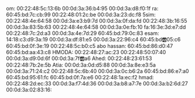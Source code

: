 om:
00:22:48:5c:13:6b
00:0d:3a:36:b4:95
00:0d:3a:d8:f0:1f
ra:
60:45:bd:7c:cb:99
00:22:48:01:2c:be
00:0d:3a:23:dc:f8
5sim:
00:22:48:4e:64:58
00:0d:3a:e3:b9:7d
00:0d:3a:0f:da:fd
00:22:48:3b:16:55
00:0d:3a:83:5b:63
00:22:48:4e:64:58
00:0d:3a:0e:fb:10
fa:16:3e:3d:e7:dd
00:22:48:7c:2d:a3
00:0d:3a:4e:7d:29
60:45:bd:79:0c:83
esam:
14:18:c3:d9:3a:19
00:0d:3a:df:81:e5
00:0d:3a:22:96:c4
60:45:bd:ab:05:c6
60:45:bd:0f:3e:19
00:22:48:5c:b0:c5
abo hassan:
60:45:bd:86:d0:47
60:45:bd:aa:43:c8
HMODA:
00:22:48:27:ac:23
00:22:48:50:07:40
00:0d:3a:d9:0d:6f
00:0d:3a:7f:ab:a6
Ahed:
00:22:48:23:61:53
00:22:48:7b:2e:5b
Atia:
00:0d:3a:0d:d5:88
00:0d:3a:8e:e3:5a
00:0d:3a:71:24:c2
00:22:48:5c:6b:40
00:0d:3a:0c:b6:2a
60:45:bd:86:e7:a0
60:45:bd:95:61:fc
60:45:bd:0f:7a:e6
00:22:48:1a:ec:f2
hmad:
00:22:48:2d:ec:33
00:0d:3a:f7:4d:36
00:0d:3a:b8:a7:7e
00:0d:3a:b2:6d:27
00:0d:3a:02:83:16:
